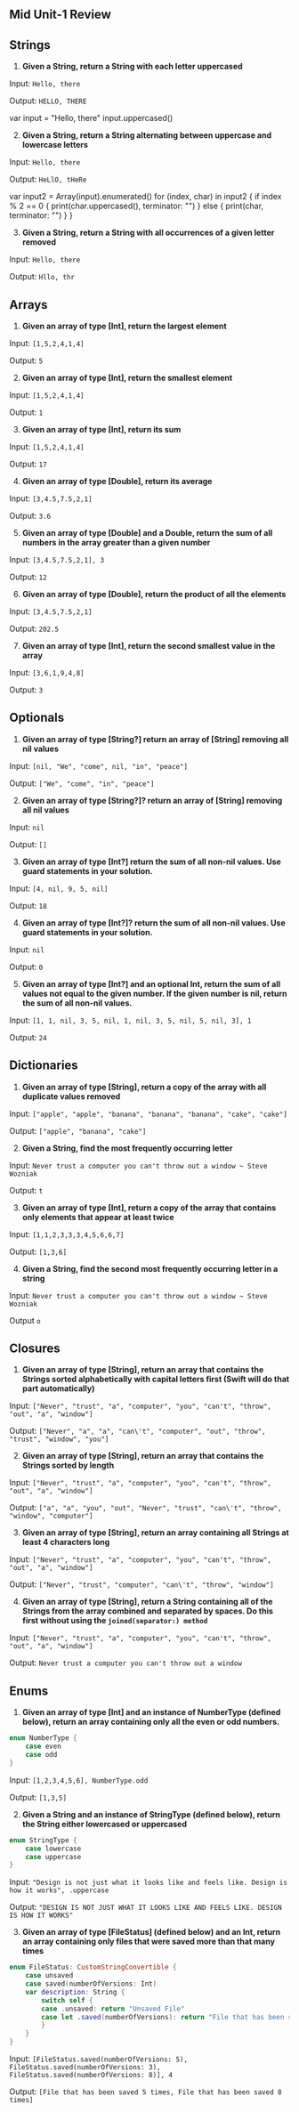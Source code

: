 ## Mid Unit-1 Review


## Strings

1. **Given a String, return a String with each letter uppercased**

Input: `Hello, there`

Output: `HELLO, THERE`

var input = "Hello, there"
input.uppercased()



2. **Given a String, return a String alternating between uppercase and lowercase letters**


Input: `Hello, there`

Output: `HeLlO, tHeRe`

var input2 = Array(input).enumerated()
for (index, char) in input2 {
    if index % 2 == 0 {
        print(char.uppercased(), terminator: "")
    } else {
        print(char, terminator: "")
    }
}


3. **Given a String, return a String with all occurrences of a given letter removed**

Input: `Hello, there`

Output: `Hllo, thr`


## Arrays


1. **Given an array of type [Int], return the largest element**

Input: `[1,5,2,4,1,4]`

Output: `5`

2. **Given an array of type [Int], return the smallest element**

Input: `[1,5,2,4,1,4]`

Output: `1`

3. **Given an array of type [Int], return its sum**

Input: `[1,5,2,4,1,4]`

Output: `17`

4. **Given an array of type [Double], return its average**

Input: `[3,4.5,7.5,2,1]`

Output: `3.6`

5. **Given an array of type [Double] and a Double, return the sum of all numbers in the array greater than a given number**

Input: `[3,4.5,7.5,2,1], 3`

Output: `12`


6. **Given an array of type [Double], return the product of all the elements**

Input: `[3,4.5,7.5,2,1]`

Output: `202.5`

7. **Given an array of type [Int], return the second smallest value in the array**

Input: `[3,6,1,9,4,8]`

Output: `3`

## Optionals

1. **Given an array of type [String?] return an array of [String] removing all nil values**

Input: `[nil, "We", "come", nil, "in", "peace"]`

Output: `["We", "come", "in", "peace"]`

2. **Given an array of type [String?]? return an array of [String] removing all nil values**

Input: `nil`

Output: `[]`

3. **Given an array of type [Int?] return the sum of all non-nil values.  Use guard statements in your solution.**

Input: `[4, nil, 9, 5, nil]`

Output: `18`

4. **Given an array of type [Int?]? return the sum of all non-nil values.  Use guard statements in your solution.**

Input: `nil`

Output: `0`

5. **Given an array of type [Int?] and an optional Int, return the sum of all values not equal to the given number.  If the given number is nil, return the sum of all non-nil values.**

Input: `[1, 1, nil, 3, 5, nil, 1, nil, 3, 5, nil, 5, nil, 3], 1`

Output: `24`


## Dictionaries

1. **Given an array of type [String], return a copy of the array with all duplicate values removed**

Input: `["apple", "apple", "banana", "banana", "banana", "cake", "cake"]`

Output: `["apple", "banana", "cake"]`

2. **Given a String, find the most frequently occurring letter**

Input: `Never trust a computer you can't throw out a window ~ Steve Wozniak`

Output: `t`

3. **Given an array of type [Int], return a copy of the array that contains only elements that appear at least twice**

Input: `[1,1,2,3,3,3,4,5,6,6,7]`

Output: `[1,3,6]`

4. **Given a String, find the second most frequently occurring letter in a string**

Input: `Never trust a computer you can't throw out a window ~ Steve Wozniak`

Output `o`


## Closures

1. **Given an array of type [String], return an array that contains the Strings sorted alphabetically with capital letters first (Swift will do that part automatically)**

Input: `["Never", "trust", "a", "computer", "you", "can't", "throw", "out", "a", "window"]`

Output: `["Never", "a", "a", "can\'t", "computer", "out", "throw", "trust", "window", "you"]`

2. **Given an array of type [String], return an array that contains the Strings sorted by length**

Input: `["Never", "trust", "a", "computer", "you", "can't", "throw", "out", "a", "window"]`

Output: `["a", "a", "you", "out", "Never", "trust", "can\'t", "throw", "window", "computer"]`

3. **Given an array of type [String], return an array containing all Strings at least 4 characters long**

Input: `["Never", "trust", "a", "computer", "you", "can't", "throw", "out", "a", "window"]`

Output: `["Never", "trust", "computer", "can\'t", "throw", "window"]`

4. **Given an array of type [String], return a String containing all of the Strings from the array combined and separated by spaces.  Do this first without using the `joined(separator:) method`**

Input: `["Never", "trust", "a", "computer", "you", "can't", "throw", "out", "a", "window"]`

Output: `Never trust a computer you can't throw out a window`


## Enums


1. **Given an array of type [Int] and an instance of NumberType (defined below), return an array containing only all the even or odd numbers.**

```swift
enum NumberType {
    case even
    case odd
}
```

Input: `[1,2,3,4,5,6], NumberType.odd`

Output: `[1,3,5]`

2. **Given a String and an instance of StringType (defined below), return the String either lowercased or uppercased**

```swift
enum StringType {
    case lowercase
    case uppercase
}
```

Input: `"Design is not just what it looks like and feels like. Design is how it works", .uppercase`

Output: ``"DESIGN IS NOT JUST WHAT IT LOOKS LIKE AND FEELS LIKE. DESIGN IS HOW IT WORKS"``

3. **Given an array of type [FileStatus] (defined below) and an Int, return an array containing only files that were saved more than that many times**

```swift
enum FileStatus: CustomStringConvertible {
    case unsaved
    case saved(numberOfVersions: Int)
    var description: String {
        switch self {
        case .unsaved: return "Unsaved File"
        case let .saved(numberOfVersions): return "File that has been saved \(numberOfVersions) times"
        }
    }
}
```

Input: `[FileStatus.saved(numberOfVersions: 5), FileStatus.saved(numberOfVersions: 3), FileStatus.saved(numberOfVersions: 8)], 4`

Output: `[File that has been saved 5 times, File that has been saved 8 times]`
